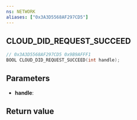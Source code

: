 ```yaml
---
ns: NETWORK
aliases: ["0x3A3D5568AF297CD5"]
---
```

## CLOUD_DID_REQUEST_SUCCEED

```c
// 0x3A3D5568AF297CD5 0x9B9AFFF1
BOOL CLOUD_DID_REQUEST_SUCCEED(int handle);
```


## Parameters
* **handle**: 

## Return value
